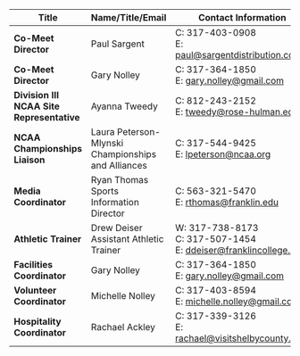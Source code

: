 ---
---
| Title | Name/Title/Email | Contact Information |
| ----- | ---------------- | --------------- |
| **Co-Meet Director**                      | Paul Sargent                                          | C: 317-403-0908<br>E: paul@sargentdistribution.com  |
| **Co-Meet Director**                      | Gary Nolley                                           | C: 317-364-1850<br>E: gary.nolley@gmail.com              |
| **Division III NCAA Site Representative** | Ayanna Tweedy                                         | C: 812-243-2152<br>E: tweedy@rose-hulman.edu        |
| **NCAA Championships Liaison**            | Laura Peterson-Mlynski<br>Championships and Alliances | C: 317-544-9425<br>E: lpeterson@ncaa.org            |
| **Media Coordinator**                     | Ryan Thomas<br>Sports Information Director            | C: 563-321-5470<br>E: rthomas@franklin.edu          |
| **Athletic Trainer**                      | Drew Deiser<br>Assistant Athletic Trainer             | W: 317-738-8173<br>C: 317-507-1454<br>E: ddeiser@franklincollege.edu |
| **Facilities Coordinator**                | Gary Nolley                                   | C: 317-364-1850<br>E: gary.nolley@gmail.com              |
| **Volunteer Coordinator**                 | Michelle Nolley                               | C: 317-403-8594<br>E: michelle.nolley@gmail.com              |
| **Hospitality Coordinator**               | Rachael Ackley                               | C: 317-339-3126<br>E: rachael@visitshelbycounty.com |